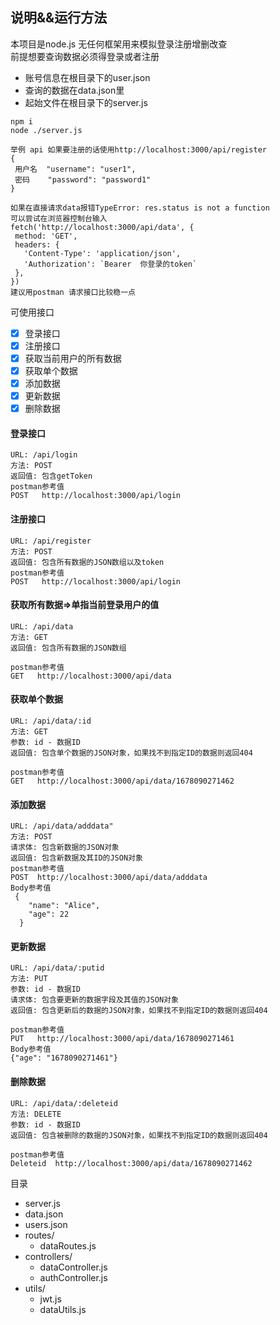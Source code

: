  ## 说明&&运行方法
 本项目是node.js 无任何框架用来模拟登录注册增删改查<br>
 前提想要查询数据必须得登录或者注册</br>
- 账号信息在根目录下的user.json
- 查询的数据在data.json里
- 起始文件在根目录下的server.js
  
 ```
 npm i
 node ./server.js
 
 举例 api 如果要注册的话使用http://localhost:3000/api/register
 {
  用户名  "username": "user1",
  密码    "password": "password1"
}

如果在直接请求data报错TypeError: res.status is not a function
可以尝试在浏览器控制台输入
fetch('http://localhost:3000/api/data', {
  method: 'GET',
  headers: {
    'Content-Type': 'application/json',
    'Authorization': `Bearer  你登录的token`
  },
})
建议用postman 请求接口比较稳一点
 ```
可使用接口
- [x] 登录接口
- [x] 注册接口
- [x] 获取当前用户的所有数据
- [x] 获取单个数据
- [x]  添加数据
- [x]  更新数据
- [x]  删除数据

#### 登录接口
```
URL: /api/login
方法: POST
返回值: 包含getToken
postman参考值
POST   http://localhost:3000/api/login
```
#### 注册接口
```
URL: /api/register
方法: POST
返回值: 包含所有数据的JSON数组以及token
postman参考值
POST   http://localhost:3000/api/login
```
#### 获取所有数据=>单指当前登录用户的值
```
URL: /api/data
方法: GET
返回值: 包含所有数据的JSON数组

postman参考值
GET   http://localhost:3000/api/data
```


#### 获取单个数据
```
URL: /api/data/:id
方法: GET
参数: id - 数据ID
返回值: 包含单个数据的JSON对象，如果找不到指定ID的数据则返回404

postman参考值
GET   http://localhost:3000/api/data/1678090271462
```
#### 添加数据
```
URL: /api/data/adddata"
方法: POST
请求体: 包含新数据的JSON对象
返回值: 包含新数据及其ID的JSON对象
postman参考值
POST  http://localhost:3000/api/data/adddata
Body参考值
 {
    "name": "Alice",
    "age": 22
  }
```

#### 更新数据
```
URL: /api/data/:putid
方法: PUT
参数: id - 数据ID
请求体: 包含要更新的数据字段及其值的JSON对象
返回值: 包含更新后的数据的JSON对象，如果找不到指定ID的数据则返回404

postman参考值
PUT   http://localhost:3000/api/data/1678090271461
Body参考值
{"age": "1678090271461"}

```

#### 删除数据
```
URL: /api/data/:deleteid
方法: DELETE
参数: id - 数据ID
返回值: 包含被删除的数据的JSON对象，如果找不到指定ID的数据则返回404

postman参考值
Deleteid  http://localhost:3000/api/data/1678090271462
```


目录
 - server.js
 - data.json
 - users.json
- routes/
  - dataRoutes.js 
- controllers/
  - dataController.js
  - authController.js
- utils/
  - jwt.js
  - dataUtils.js


 
